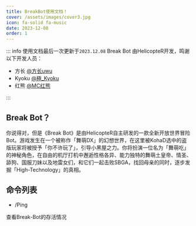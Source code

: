 ```yaml
---
title: BreakBot使用文档！
cover: /assets/images/cover3.jpg
icon: fa-solid fa-music
date: 2023-12-08
order: 1
---
```

::: info
使用文档最后一次更新于`2023.12.08`
Break Bot 由HelicopteR开发，鸣谢以下开发人员：

- 方长 [@方长uwu](https://space.bilibili.com/86127469)
- Kyoku [@極_Kyoku](https://space.bilibili.com/1220441567)
- 红熊 [@MC红熊](https://space.bilibili.com/180325998)

:::

## Break Bot？

你说得对，但是《Break Bot》是由HelicopteR自主研发的一款全新开放世界冒险Bot。游戏发生在一个被称作「舞萌DX」的幻想世界，在这里被KohaD选中的盗版玩家将被授予「你不许玩了」，引导小黑屋之力。你将扮演一位名为「舞萌吃」的神秘角色，在自由的机厅打机中邂逅性格各异、能力独特的舞萌土皇帝、情圣、舔狗、国服刀妹以及地雷女们，和它们一起击败SBGA，找回母亲的同时，逐步发掘「High-Technology」的真相。

## 命令列表

- /Ping

查看Break-Bot的存活情况
